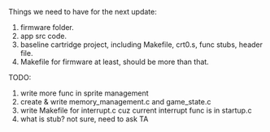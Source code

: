 Things we need to have for the next update:
1. firmware folder.
2. app src code.
3. baseline cartridge project, including Makefile, crt0.s, func stubs, header file.
4. Makefile for firmware at least, should be more than that.

TODO:
1. write more func in sprite management
2. create & write memory_management.c and game_state.c
3. write Makefile for interrupt.c cuz current interrupt func is in startup.c
4. what is stub? not sure, need to ask TA
